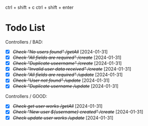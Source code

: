 ctrl + shift + c
ctrl + shift + enter 
# Todo List








Controllers / BAD:
* [X] ~~*Check "No users found" /getAll*~~ [2024-01-31]
* [X] ~~*Check "All fields are required" /create*~~ [2024-01-31]
* [X] ~~*Check "Duplicate useername" /create*~~ [2024-01-31]
* [X] ~~*Check "Invalid user data received" /create*~~ [2024-01-31]
* [X] ~~*Check "All fields are required" /update*~~ [2024-01-31]
* [X] ~~*Check "User not found" /update*~~ [2024-01-31]
* [X] ~~*Check "Duplicate username /update*~~ [2024-01-31]

Controllers / GOOD:
* [X] ~~*Check get user works /getAll*~~ [2024-01-31]
* [X] ~~*Check "New user ${username} created" /create*~~ [2024-01-31]
* [X] ~~*Check update user works /update*~~ [2024-01-31]